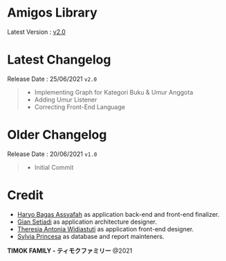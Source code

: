 # Amigos Library
Latest Version : [v2.0](https://github.com/bearaujus/amigos_library/releases/tag/v2.0)

# Latest Changelog
Release Date : 25/06/2021 `v2.0`

> + Implementing Graph for Kategori Buku & Umur Anggota
> + Adding Umur Listener
> + Correcting Front-End Language

# Older Changelog
Release Date : 20/06/2021 `v1.0`

> + Initial Commit

# Credit
+ [Haryo Bagas Assyafah](https://www.linkedin.com/in/bearaujus/) as application back-end and front-end finalizer.
+ [Gian Setiadi](https://www.linkedin.com/in/gian-setiadi-021b66214/) as application architecture designer. 
+ [Theresia Antonia Widiastuti](https://www.linkedin.com/in/theresia-antonia-widiastuti-44b044215/) as application front-end designer. 
+ [Sylvia Princesa](https://www.linkedin.com/in/sylviaprincesa/) as database and report mainteners. 

**TIMOK FAMILY - ティモクファミリー** @2021
